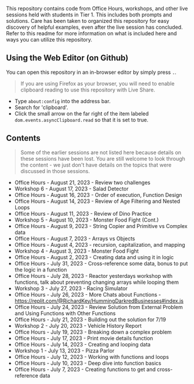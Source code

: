 This repository contains code from Office Hours, workshops, and other live sessions held with students in Tier 1. This includes both prompts and solutions. Care has been taken to organized this repository for easy discovery of helpful examples, even after the live session has concluded. Refer to this readme for more information on what is included here and ways you can utilize this repository.

## Using the Web Editor (on Github)

You can open this repository in an in-browser editor by simply press `.`.

> If you are using Firefox as your browser, you will need to enable clipboard reading to use this repository with Live Share.
* Type `about:config` into the address bar.
* Search for 'clipboard'.
* Click the small arrow on the far right of the item labeled `dom.events.asyncClipboard.read` so that it is set to true.

## Contents

> Some of the earlier sessions are not listed here because details on these sessions have been lost. You are still welcome to look through the content - we just don't have details on the topics that were discussed in those sessions.

* Office Hours - August 21, 2023 - Review two challenges
* Workshop 6 - August 17, 2023 - Salad Detector
* Office Hours - August 16, 2023 - Order of execution, Function Design
* Office Hours - August 14, 2023 - Review of Age Filtering and Nested Loops
* Office Hours - August 11, 2023 - Review of Dino Practice
* Workshop 5 - August 10, 2023 - Monster Food Fight (Cont.)
* Office Hours - August 9, 2023 - String Copier and Primitive vs Complex data
* Office Hours - August 7, 2023 - Arrays vs Objects
* Office Hours - August 4, 2023 - recursion, capitalization, and mapping
* Workshop 4 - August 3, 2023 - Monster Food Fight
* Office Hours - August 2, 2023 - Creating data and using it in logic
* Office Hours - July 31, 2023 - Cross-reference some data, bonus to put the logic in a function
* Office Hours - July 28, 2023 - Reactor yesterdays workshop with functions, talk about preventing changing arrays while looping them
* Workshop 3 - July 27, 2023 - Racing Simulator
* Office Hours - July 26, 2023 - More Chats about Functions - https://replit.com/@RichardKey/HummingDarkredBusinesses#index.js
* Office Hours - July 24, 2023 - Review Solution from External Problem and Using Functions with Other Functions
* Office Hours - July 21, 2023 - Building out the solution for 7/19
* Workshop 2 - July 20, 2023 - Vehicle History Report
* Office Hours - July 19, 2023 - Breaking down a complex problem
* Office Hours - July 17, 2023 - Print movie details function
* Office Hours - July 14, 2023 - Creating and looping data
* Workshop 1 - July 13, 2023 - Pizza Parlor
* Office Hours - July 12, 2023 - Working with functions and loops
* Office Hours - July 10, 2023 - Deep dive into function basics
* Office Hours - July 7, 2023 - Creating functions to get and cross-reference data